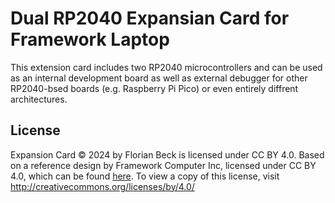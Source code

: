 # Dual RP2040 Expansian Card for Framework Laptop

This extension card includes two RP2040 microcontrollers and can be used as an internal
development board as well as external debugger for other RP2040-bsed boards (e.g. Raspberry
Pi Pico) or even entirely diffrent architectures.

## License

Expansion Card © 2024 by Florian Beck is licensed under CC BY 4.0.
Based on a reference design by Framework Computer Inc, licensed under CC BY 4.0, which can
be found [here](https://github.com/FrameworkComputer/ExpansionCards).
To view a copy of this license, visit http://creativecommons.org/licenses/by/4.0/
